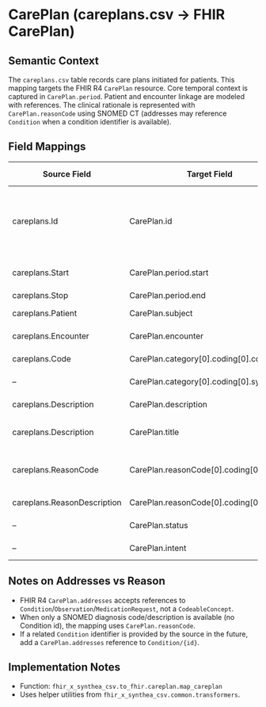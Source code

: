 # CarePlan (careplans.csv → FHIR CarePlan)

## Semantic Context
The `careplans.csv` table records care plans initiated for patients. This mapping targets the FHIR R4 `CarePlan` resource. Core temporal context is captured in `CarePlan.period`. Patient and encounter linkage are modeled with references. The clinical rationale is represented with `CarePlan.reasonCode` using SNOMED CT (addresses may reference `Condition` when a condition identifier is available).

## Field Mappings
| Source Field | Target Field | Semantic Concept | Transform | Notes |
|--------------|--------------|------------------|-----------|-------|
| careplans.Id | CarePlan.id | Logical id | Direct | Also could be represented in `identifier` as a business id |
| careplans.Start | CarePlan.period.start | Plan start | ISO 8601 | From Synthea datetime |
| careplans.Stop | CarePlan.period.end | Plan end | ISO 8601 | Optional |
| careplans.Patient | CarePlan.subject | Subject | Reference("Patient/{id}") | Required reference |
| careplans.Encounter | CarePlan.encounter | Encounter | Reference("Encounter/{id}") | Optional reference |
| careplans.Code | CarePlan.category[0].coding[0].code | Category code | Direct | SNOMED CT |
| – | CarePlan.category[0].coding[0].system | Code system | "http://snomed.info/sct" | |
| careplans.Description | CarePlan.description | Narrative description | Direct | Free text description |
| careplans.Description | CarePlan.title | Human title | Direct | Optional convenience field |
| careplans.ReasonCode | CarePlan.reasonCode[0].coding[0].code | Rationale code | Direct | SNOMED CT; see note on addresses |
| careplans.ReasonDescription | CarePlan.reasonCode[0].coding[0].display | Rationale text | Direct | |
| – | CarePlan.status | Lifecycle status | active if no Stop else completed | Heuristic |
| – | CarePlan.intent | Intent | "plan" | Required by profile |

## Notes on Addresses vs Reason
- FHIR R4 `CarePlan.addresses` accepts references to `Condition`/`Observation`/`MedicationRequest`, not a `CodeableConcept`.
- When only a SNOMED diagnosis code/description is available (no Condition id), the mapping uses `CarePlan.reasonCode`.
- If a related `Condition` identifier is provided by the source in the future, add a `CarePlan.addresses` reference to `Condition/{id}`.

## Implementation Notes
- Function: `fhir_x_synthea_csv.to_fhir.careplan.map_careplan`
- Uses helper utilities from `fhir_x_synthea_csv.common.transformers`.
